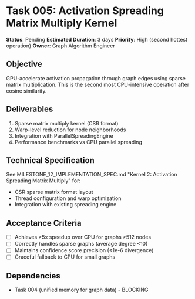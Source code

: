 # Task 005: Activation Spreading Matrix Multiply Kernel

**Status**: Pending
**Estimated Duration**: 3 days
**Priority**: High (second hottest operation)
**Owner**: Graph Algorithm Engineer

## Objective

GPU-accelerate activation propagation through graph edges using sparse matrix multiplication. This is the second most CPU-intensive operation after cosine similarity.

## Deliverables

1. Sparse matrix multiply kernel (CSR format)
2. Warp-level reduction for node neighborhoods
3. Integration with ParallelSpreadingEngine
4. Performance benchmarks vs CPU parallel spreading

## Technical Specification

See MILESTONE_12_IMPLEMENTATION_SPEC.md "Kernel 2: Activation Spreading Matrix Multiply" for:
- CSR sparse matrix format layout
- Thread configuration and warp optimization
- Integration with existing spreading engine

## Acceptance Criteria

- [ ] Achieves >5x speedup over CPU for graphs >512 nodes
- [ ] Correctly handles sparse graphs (average degree <10)
- [ ] Maintains confidence score precision (<1e-6 divergence)
- [ ] Graceful fallback to CPU for small graphs

## Dependencies

- Task 004 (unified memory for graph data) - BLOCKING
